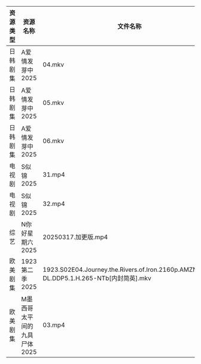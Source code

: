 | 资源类型 | 资源名称             | 文件名称                                                                                | 分享链接                                 | 更新时间                |
| ---- | ---------------- | ----------------------------------------------------------------------------------- | ------------------------------------ | ------------------- |
| 日韩剧集 | A爱情发芽中2025       | 04.mkv                                                                              | https://pan.quark.cn/s/f8732bec2f63  | 2025-03-17 01:21:03 |
| 日韩剧集 | A爱情发芽中2025       | 05.mkv                                                                              | https://pan.quark.cn/s/f8732bec2f63  | 2025-03-17 01:21:00 |
| 日韩剧集 | A爱情发芽中2025       | 06.mkv                                                                              | https://pan.quark.cn/s/f8732bec2f63  | 2025-03-17 01:21:07 |
| 电视剧  | S似锦2025          | 31.mp4                                                                              | https://www.alipan.com/s/VMdivamJ5t3 | 2025-03-17 00:07:38 |
| 电视剧  | S似锦2025          | 32.mp4                                                                              | https://www.alipan.com/s/VMdivamJ5t3 | 2025-03-17 00:07:37 |
| 综艺   | N你好星期六2025       | 20250317.加更版.mp4                                                                    | https://www.alipan.com/s/nvuMvPrHLGa | 2025-03-17 13:08:48 |
| 欧美剧集 | 1923第二季2025      | 1923.S02E04.Journey.the.Rivers.of.Iron.2160p.AMZN.WEB-DL.DDP5.1.H.265-NTb[内封简英].mkv | https://pan.quark.cn/s/8367dde325d9  | 2025-03-17 01:20:14 |
| 欧美剧集 | M墨西哥太平间的九具尸体2025 | 03.mp4                                                                              | https://pan.quark.cn/s/0859e6171b16  | 2025-03-17 01:24:57 |
